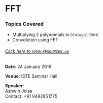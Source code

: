 # FFT
### Topics Covered
- Multiplying 2 polynomials in `O(nlogn)` time
- Convolution using FFT

###### [Click here to view `RESOURCES.md`](./RESOURCES.md)

**Date**: 24 January 2019

**Venue**: ISTE Seminar Hall

**Speaker**: <br>
Ashwin Joisa <br>
Contact: +91 9482851775
